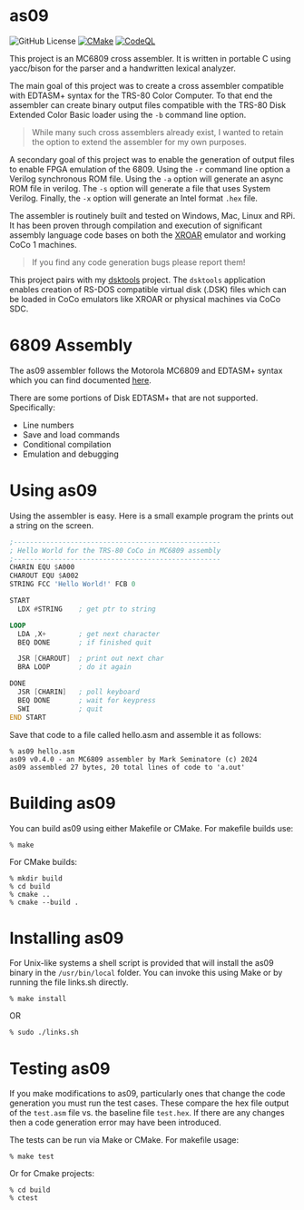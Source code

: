 # as09
![GitHub License](https://img.shields.io/github/license/mseminatore/as09)
[![CMake](https://github.com/mseminatore/as09/actions/workflows/cmake.yml/badge.svg)](https://github.com/mseminatore/as09/actions/workflows/cmake.yml)
[![CodeQL](https://github.com/mseminatore/as09/actions/workflows/github-code-scanning/codeql/badge.svg)](https://github.com/mseminatore/as09/actions/workflows/github-code-scanning/codeql)

This project is an MC6809 cross assembler. It is written in portable C using
yacc/bison for the parser and a handwritten lexical analyzer.

The main goal of this project was to create a cross assembler compatible with 
EDTASM+ syntax for the TRS-80 Color Computer. To that end the assembler can 
create binary output files compatible with the TRS-80 Disk Extended Color Basic
loader using the `-b` command line option.

> While many such cross assemblers already exist, I wanted to retain the option
> to extend the assembler for my own purposes.

A secondary goal of this project was to enable the generation of output files
to enable FPGA emulation of the 6809. Using the `-r` command line option a
Verilog synchronous ROM file. Using the `-a` option will generate an async
ROM file in verilog. The `-s` option will generate a file that uses System
Verilog. Finally, the `-x` option will generate an Intel format `.hex` file.

The assembler is routinely built and tested on Windows, Mac, Linux and RPi. It
has been proven through compilation and execution of significant assembly 
language code bases on both the [XROAR](https://colorcomputerarchive.com/xroar-online/) emulator and working CoCo 1 machines.

> If you find any code generation bugs please report them!

This project pairs with my [dsktools](https://www.github.com/mseminatore/dsktools) project. The `dsktools` application enables creation of RS-DOS compatible virtual disk (.DSK) files which can be loaded in CoCo emulators like XROAR or physical machines via CoCo SDC.

# 6809 Assembly

The as09 assembler follows the Motorola MC6809 and EDTASM+ syntax which you can
find documented [here](https://colorcomputerarchive.com/repo/Documents/Books/Motorola%206809%20and%20Hitachi%206309%20Programming%20Reference%20(Darren%20Atkinson).pdf).

There are some portions of Disk EDTASM+ that are not supported. Specifically:

- Line numbers
- Save and load commands
- Conditional compilation
- Emulation and debugging

# Using as09

Using the assembler is easy. Here is a small example program the prints out a string on the screen.

```asm
;---------------------------------------------------
; Hello World for the TRS-80 CoCo in MC6809 assembly
;---------------------------------------------------
CHARIN EQU $A000
CHAROUT EQU $A002
STRING FCC 'Hello World!' FCB 0

START
  LDX #STRING    ; get ptr to string

LOOP
  LDA ,X+        ; get next character
  BEQ DONE       ; if finished quit

  JSR [CHAROUT]  ; print out next char
  BRA LOOP       ; do it again

DONE
  JSR [CHARIN]   ; poll keyboard
  BEQ DONE       ; wait for keypress
  SWI            ; quit
END START
```

Save that code to a file called hello.asm and assemble it as follows:

```console
% as09 hello.asm
as09 v0.4.0 - an MC6809 assembler by Mark Seminatore (c) 2024
as09 assembled 27 bytes, 20 total lines of code to 'a.out'
```

# Building as09

You can build as09 using either Makefile or CMake. For makefile builds use:

```console
% make
```

For CMake builds:

```console
% mkdir build
% cd build
% cmake ..
% cmake --build .
```

# Installing as09

For Unix-like systems a shell script is provided that will install the as09 binary in the `/usr/bin/local` folder. You can invoke this using Make or by running the file links.sh directly.

```console
% make install
```

OR

```console
% sudo ./links.sh
```

# Testing as09

If you make modifications to as09, particularly ones that change the code generation you must run the test cases. These compare the hex file output of the `test.asm` file vs. the baseline file `test.hex`. If there are any changes then a code generation error may have been introduced.

The tests can be run via Make or CMake. For makefile usage:

```console
% make test
```

Or for Cmake projects:

```console
% cd build
% ctest
```
